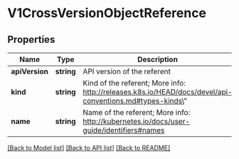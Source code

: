 # V1CrossVersionObjectReference

## Properties
Name | Type | Description | Notes
------------ | ------------- | ------------- | -------------
**apiVersion** | **string** | API version of the referent | [optional] 
**kind** | **string** | Kind of the referent; More info: http://releases.k8s.io/HEAD/docs/devel/api-conventions.md#types-kinds\&quot; | 
**name** | **string** | Name of the referent; More info: http://kubernetes.io/docs/user-guide/identifiers#names | 

[[Back to Model list]](../README.md#documentation-for-models) [[Back to API list]](../README.md#documentation-for-api-endpoints) [[Back to README]](../README.md)



